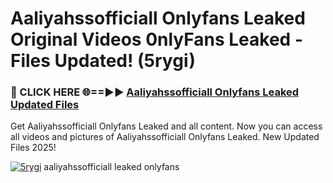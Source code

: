 # Aaliyahssofficiall Onlyfans Leaked Original Videos 0nlyFans Leaked - Files Updated! (5rygi)

<h3>🔴 CLICK HERE 🌐==►► <a href="https://tinyurl.com/2jnfzry5" rel="nofollow">Aaliyahssofficiall Onlyfans Leaked Updated Files</a></h3>

Get Aaliyahssofficiall Onlyfans Leaked and all content. Now you can access all videos and pictures of Aaliyahssofficiall Onlyfans Leaked. New Updated Files 2025!

[![5rygi](https://i.imgur.com/GyGTBgg.gif)](https://tinyurl.com/2jnfzry5)
aaliyahssofficiall leaked onlyfans